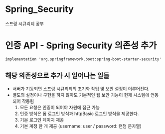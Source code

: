# Spring_Security
스프링 시큐리티 공부

# 인증 API - Spring Security 의존성 추가
`implementation 'org.springframework.boot:spring-boot-starter-security'`
## 해당 의존성으로 추가 시 일어나는 일들
- 서버가 기동되면 스프링 시큐리티의 초기화 작업 및 보안 설정이 이루어진다.
- 별도의 설정이나 구현을 하지 않아도 기본적인 웹 보안 기능이 현재 시스템에 연동되어 작동됨
	1. 모든 요청은 인증이 되어야 자원에 접근 가능
	2. 인증 방식은 폼 로그인 방식과 httpBasic 로그인 방식을 제공한다.
	3. 기본 로그인 페이지 제공
	4. 기본 계정 한 개 제공 (username: user / password: 랜덤 문자열)

